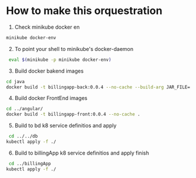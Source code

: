 # How to make this orquestration
1. Check minikube docker  en 
```sh
minikube docker-env
```
2. To point your shell to minikube's docker-daemon
```sh
 eval $(minikube -p minikube docker-env)
```
3. Build docker bakend images 
```sh
cd java
docker build -t billingapp-back:0.0.4 --no-cache --build-arg JAR_FILE=./*jar .
```
4. Build docker FrontEnd images 
```sh
cd ../angular/
docker build -t billingapp-front:0.0.4 --no-cache .
```
5. Build to bd k8 service definitios and apply 
```sh
 cd ../../db
kubectl apply -f ./
```
6. Build to billingApp k8 service definitios and apply finish 
```sh
 cd ../billingApp
kubectl apply -f ./
```
